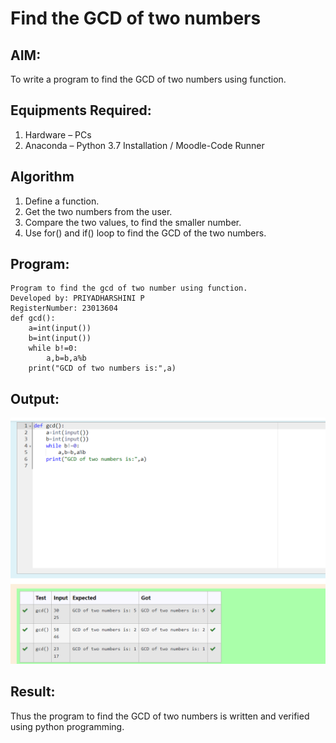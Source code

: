 # Find the GCD of two numbers

## AIM:
To write a program to find the GCD of two numbers using function.

## Equipments Required:
1. Hardware – PCs
2. Anaconda – Python 3.7 Installation / Moodle-Code Runner

## Algorithm
1. Define a function.
2. Get the two numbers from the user.
3. Compare the two values, to find the smaller number.
4. Use for() and if() loop to find the GCD of the two numbers.

## Program:
```
Program to find the gcd of two number using function.
Developed by: PRIYADHARSHINI P 
RegisterNumber: 23013604 
def gcd():
    a=int(input())
    b=int(input())
    while b!=0: 
        a,b=b,a%b
    print("GCD of two numbers is:",a)  
```
  

## Output:
![OUTPUT](/Screenshot%202023-11-29%20101919.png)


## Result:
Thus the program to find the GCD of two numbers is written and verified using python programming.
